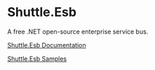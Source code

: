 Shuttle.Esb
===========

A free .NET open-source enterprise service bus.

[Shuttle.Esb Documentation](http://shuttle.github.io/shuttle-esb/)

[Shuttle.Esb Samples](https://github.com/Shuttle/Shuttle.Esb.Samples)


